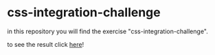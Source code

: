 # css-integration-challenge

in this repository you will find the exercise "css-integration-challenge".

to see the result click [here](https://makraiyassin.github.io/css-integration-challenge/)!


